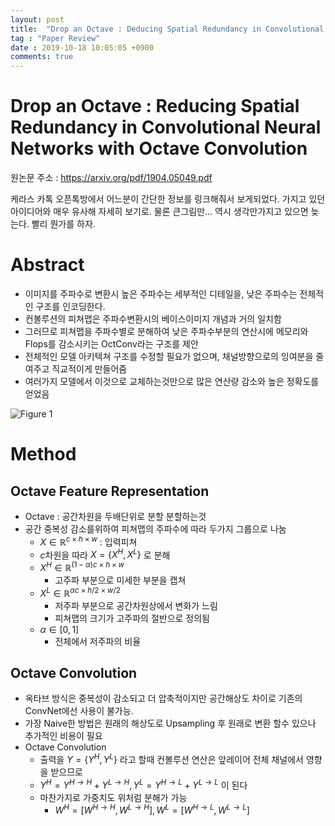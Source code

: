 ```yaml
---
layout: post
title:  "Drop an Octave : Deducing Spatial Redundancy in Convolutional Neural networks with Octave Convolution"
tag : "Paper Review"
date : 2019-10-18 10:05:05 +0900
comments: true
---
```


# Drop an Octave : Reducing Spatial Redundancy in Convolutional Neural Networks with Octave Convolution

원논문 주소 : https://arxiv.org/pdf/1904.05049.pdf

케라스 카톡 오픈톡방에서 어느분이 간단한 정보를 링크해줘서 보게되었다.
가지고 있던 아이디어와 매우 유사해 자세히 보기로. 물론 큰그림만...
역시 생각만가지고 있으면 늦는다. 빨리 뭔가를 하자.

# Abstract

- 이미지를 주파수로 변환시 높은 주파수는 세부적인 디테일을, 낮은 주파수는 전체적인 구조를 인코딩한다.
- 컨볼루션의 피쳐맵은 주파수변환시의 베이스이미지 개념과 거의 일치함
- 그러므로 피쳐맵을 주파수별로 분해하여 낮은 주파수부분의 연산시에 메모리와 Flops를 감소시키는 OctConv라는 구조를 제안
- 전체적인 모델 아키텍쳐 구조를 수정할 필요가 없으며, 채널방향으로의 잉여분을 줄여주고 직교적이게 만들어줌
- 여러가지 모델에서 이것으로 교체하는것만으로 많은 연산량 감소와 높은 정확도를 얻었음

![Figure 1](/assets/post/2019-10-18-1.png)

# Method
## Octave Feature Representation
- Octave : 공간차원을 두배단위로 분할 분할하는것
- 공간 중복성 감소를위하여 피쳐맵의 주파수에 따라 두가지 그룹으로 나눔
  - $X\in \mathbb{R}^{c \times h\times w}$ : 입력피쳐
  - $c$차원을 따라 $X = \{X^H, X^L\}$ 로 분해
  -  $X^H \in\mathbb{R}^{(1-\alpha)c\times h\times w}$
     - 고주파 부분으로 미세한 부분을 캡쳐
  -  $X^L \in\mathbb{R}^{\alpha c\times h/2\times w/2}$
     - 저주파 부분으로 공간차원상에서 변화가 느림
     - 피쳐맵의 크기가 고주파의 절반으로 정의됨
  -  $\alpha \in [0,1]$ 
     - 전체에서 저주파의 비율
## Octave Convolution
- 옥타브 방식은 중복성이 감소되고 더 압축적이지만 공간해상도 차이로 기존의 ConvNet에선 사용이 불가능.
- 가장 Naive한 방법은 원래의 해상도로 Upsampling 후 원래로 변환 할수 있으나 추가적인 비용이 필요
- Octave Convolution
  - 출력을 $Y = \{Y^H, Y^L\}$ 라고 할때 컨볼루션 연산은 앞레이어 전체 채널에서 영향을 받으므로
  - $Y^H = Y^{H \to H} + Y^{L \to H}, Y^L = Y^{H \to L} + Y^{L \to L}$ 이 된다
  - 마찬가지로 가중치도 위처럼 분해가 가능
    - $W^H = [W^{H \to H}, W^{L \to H}], W^L = [W^{H \to L}, W^{L \to L}]$
    